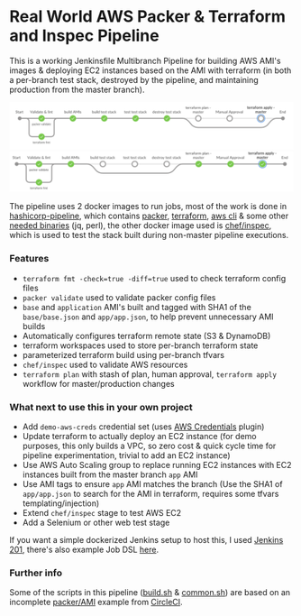 # Real World AWS Packer & Terraform and Inspec Pipeline

This is a working Jenkinsfile Multibranch Pipeline for building AWS AMI's images & deploying EC2 instances based on the AMI with terraform (in both a per-branch test stack, destroyed by the pipeline, and maintaining production from the master branch).

![](images/blueocean-non-master.png)
![](images/blueocean-master.png)

The pipeline uses 2 docker images to run jobs, most of the work is done in [hashicorp-pipeline](https://hub.docker.com/r/sourish88/hashicorp-pipeline/), which contains [packer](https://www.packer.io), [terraform](https://www.terraform.io), [aws cli](https://aws.amazon.com/cli/) & some other [needed binaries](https://github.com/sourish88/hashicorp-pipeline/blob/master/Dockerfile#L3-L4) (jq, perl), the other docker image used is [chef/inspec](https://hub.docker.com/r/chef/inspec/), which is used to test the stack built during non-master pipeline executions.

### Features
* `terraform fmt -check=true -diff=true` used to check terraform config files
* `packer validate` used to validate packer config files
* `base` and `application` AMI's built and tagged with SHA1 of the `base/base.json` and `app/app.json`, to help prevent unnecessary AMI builds
* Automatically configures terraform remote state (S3 & DynamoDB)
* terraform workspaces used to store per-branch terraform state
* parameterized terraform build using per-branch tfvars
* `chef/inspec` used to validate AWS resources
* `terraform plan` with stash of plan, human approval, `terraform apply` workflow for master/production changes

### What next to use this in your own project
* Add `demo-aws-creds` credential set (uses [AWS Credentials](https://plugins.jenkins.io/aws-credentials) plugin)
* Update terraform to actually deploy an EC2 instance (for demo purposes, this only builds a VPC, so zero cost & quick cycle time for pipeline experimentation, trivial to add an EC2 instance)
* Use AWS Auto Scaling group to replace running EC2 instances with EC2 instances built from the master branch `app` AMI
* Use AMI tags to ensure `app` AMI matches the branch (Use the SHA1 of `app/app.json` to search for the AMI in terraform, requires some tfvars templating/injection)
* Extend `chef/inspec` stage to test AWS EC2
* Add a Selenium or other web test stage

If you want a simple dockerized Jenkins setup to host this, I used [Jenkins 201](https://github.com/jenkins201/jenkins-container), there's also example Job DSL [here](https://github.com/jenkins201/jenkins-container/blob/master/jobs/packer_terraform.groovy).

### Further info
Some of the scripts in this pipeline ([build.sh](scripts/build.sh) & [common.sh](scripts/common.sh)) are based on an incomplete [packer/AMI](https://github.com/CircleCI-Public/circleci-packer) example from [CircleCI](
https://circleci.com/blog/how-to-build-immutable-infrastructure-with-packer-and-circleci-workflows/).


